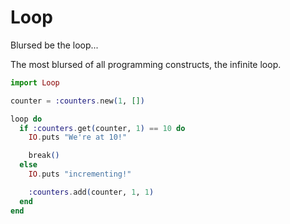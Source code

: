 # Loop

Blursed be the loop...

The most blursed of all programming constructs, the infinite loop.

```elixir
import Loop

counter = :counters.new(1, [])

loop do
  if :counters.get(counter, 1) == 10 do
    IO.puts "We're at 10!"

    break()
  else
    IO.puts "incrementing!"

    :counters.add(counter, 1, 1)
  end
end
```
